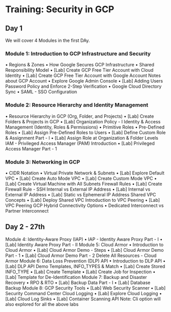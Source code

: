 # Training: Security in GCP

## Day 1
We will cover 4 Modules in the first DAy.

### Module 1: Introduction to GCP Infrastructure and Security
• Regions & Zones
• How Google Secures GCP Infrastructure
• Shared Responsibility Model
• [Lab] Create GCP Free Tier Account with Cloud Identity
• [Lab] Create GCP Free Tier Account with Google Account
Notes about GCP Account
• Explore Google Admin Console
• [Lab] Adding Users
Password Policy and Enforce 2-Step Verification
• Google Cloud Directory Sync
• SAML - SSO Configuration
### Module 2: Resource Hierarchy and Identity Management
• Resource Hierarchy in GCP (Org, Folder, and Projects)
• [Lab] Create Folders & Projects in GCP
• [Lab] Organization Policy - I
Identity & Access Management (Identity, Roles & Permissions)
• Primitive Roles
• Pre-Defined Roles
• [Lab] Assign Pre-Defined Roles to Users
• [Lab] Define Custom Role & Assignment Part - I
• [Lab] Assign Role at Organization & Folder Levels
IAM - Privileged Access Manager (PAM) Introduction
• [Lab] Privileged Access Manager Part - 1

### Module 3: Networking in GCP
• CIDR Notation
• Virtual Private Network & Subnets
• [Lab] Explore Default VPC
• [Lab] Create Auto Mode VPC
• [Lab] Create Custom Mode VPC
• [Lab] Create Virtual Machine with All Subnets
Firewall Rules
• [Lab] Create Firewall Rule - SSH
Internal vs External IP Address
• [Lab] Internal vs External IP Address
• [Lab] Static vs Ephemeral IP Address
Shared VPC Concepts
• [Lab] Deploy Shared VPC
Introduction to VPC Peering
• [Lab] VPC Peering
GCP Hybrid Connectivity Options
• Dedicated Interconnect vs Partner Interconnect


## Day 2 - 27th 
Module 4: Identity-Aware Proxy (IAP)
• IAP - Identity Aware Proxy Part - I
• [Lab] Identity Aware Proxy Part - II
Module 5: Cloud Armor
• Introduction to Cloud Armor
• [Lab] Cloud Armor Demo - Steps
• [Lab] Cloud Armor Demo Part - 1
• [Lab] Cloud Armor Demo Part - 2
Delete All Resources - Cloud Armor
Module 6: Data Loss Prevention (DLP) API
• Introduction to DLP API
• [Lab] DLP API Demo
Templates, INFO_TYPES & Match
• [Lab] Create Stored INFO_TYPE
• [Lab] Create Template
• [Lab] Create Job for Inspection
• [Lab] Template for De-Identification
Module 7: Backup and Disaster Recovery
• RPO & RTO
• [Lab] Backup Data Part - I
• [Lab] Database Backup
Module 8: GCP Security Tools
• [Lab] Web Security Scanner
• [Lab] Security Command Center
Cloud Logging
• [Lab] Explore Cloud Logging
• [Lab] Cloud Log Sinks
• [Lab] Container Scanning API
Note: Cli option will also explored for all the above labs
